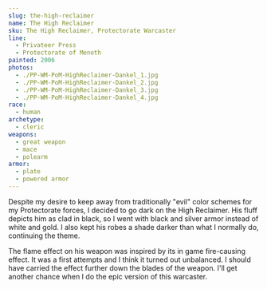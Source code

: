 ```yaml
---
slug: the-high-reclaimer
name: The High Reclaimer
sku: The High Reclaimer, Protectorate Warcaster
line:
  - Privateer Press
  - Protectorate of Menoth
painted: 2006
photos:
  - ./PP-WM-PoM-HighReclaimer-Dankel_1.jpg
  - ./PP-WM-PoM-HighReclaimer-Dankel_2.jpg
  - ./PP-WM-PoM-HighReclaimer-Dankel_3.jpg
  - ./PP-WM-PoM-HighReclaimer-Dankel_4.jpg
race:
  - human
archetype:
  - cleric
weapons:
  - great weapon
  - mace
  - polearm
armor:
  - plate
  - powered armor
---
```


Despite my desire to keep away from traditionally "evil" color schemes for my Protectorate forces, I decided to go dark on the High Reclaimer. His fluff depicts him as clad in black, so I went with black and silver armor instead of white and gold. I also kept his robes a shade darker than what I normally do, continuing the theme.

The flame effect on his weapon was inspired by its in game fire-causing effect. It was a first attempts and I think it turned out unbalanced. I should have carried the effect further down the blades of the weapon. I'll get another chance when I do the epic version of this warcaster.
